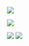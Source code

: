 <!-- ![](https://komarev.com/ghpvc/?username=tilde-nya&color=ff69b4&style=flat-square) -->


![](http://github-profile-summary-cards.vercel.app/api/cards/profile-details?username=tilde-nya&theme=omni)

![](https://github-readme-stats.vercel.app/api?username=tilde-nya&show_icons=true&theme=omni&hide_border=true)

![](http://github-profile-summary-cards.vercel.app/api/cards/repos-per-language?username=tilde-nya&theme=omni&exclude=)
![](http://github-profile-summary-cards.vercel.app/api/cards/productive-time?username=tilde-nya&theme=omni&utcOffset=1)
